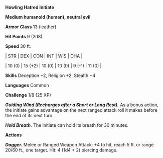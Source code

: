 **Howling Hatred Initiate**

**Medium humanoid (human), neutral evil**

**Armor Class** 13 (leather)

**Hit Points** 9 (2d8)

**Speed** 30 ft.

|   STR   |   DEX   |   CON   |   INT   |   WIS   |   CHA   |
  
| 10 (0) | 15 (+2) | 10 (0) | 10 (0) | 9 (-1) | 11 (0) |

**Skills** Deception +2, Religion +2, Stealth +4

**Languages** Common

**Challenge** 1/8 (25 XP)

***Guiding Wind (Recharges after a Short or Long Rest).*** As a bonus action, the initiate gains advantage on the next ranged attack roll it makes before the end of its next turn.

***Hold Breath.*** The initiate can hold its breath for 30 minutes.

**Actions**

***Dagger.*** Melee or Ranged Weapon Attack: +4 to hit, reach 5 ft. or range 20/60 ft., one target. Hit: 4 (1d4 + 2) piercing damage.

